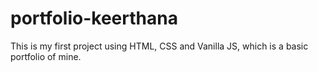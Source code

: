 # portfolio-keerthana
This is my first project using HTML, CSS and Vanilla JS, which is a basic portfolio of mine. 
